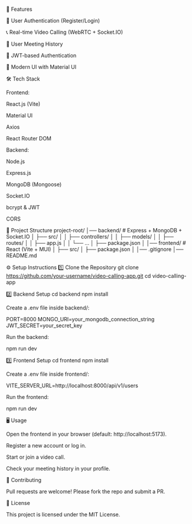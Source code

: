 🚀 Features

🔑 User Authentication (Register/Login)

📞 Real-time Video Calling (WebRTC + Socket.IO)

📜 User Meeting History

🔐 JWT-based Authentication

🎨 Modern UI with Material UI

🛠️ Tech Stack

Frontend:

React.js (Vite)

Material UI

Axios

React Router DOM

Backend:

Node.js

Express.js

MongoDB (Mongoose)

Socket.IO

bcrypt & JWT

CORS

📂 Project Structure
project-root/
│── backend/        # Express + MongoDB + Socket.IO
│   ├── src/
│   │   ├── controllers/
│   │   ├── models/
│   │   ├── routes/
│   │   ├── app.js
│   │   └── ...
│   ├── package.json
│
│── frontend/       # React (Vite + MUI)
│   ├── src/
│   ├── package.json
│
│── .gitignore
│── README.md

⚙️ Setup Instructions
1️⃣ Clone the Repository
git clone https://github.com/your-username/video-calling-app.git
cd video-calling-app

2️⃣ Backend Setup
cd backend
npm install


Create a .env file inside backend/:

PORT=8000
MONGO_URI=your_mongodb_connection_string
JWT_SECRET=your_secret_key


Run the backend:

npm run dev

3️⃣ Frontend Setup
cd frontend
npm install


Create a .env file inside frontend/:

VITE_SERVER_URL=http://localhost:8000/api/v1/users


Run the frontend:

npm run dev

🖥️ Usage

Open the frontend in your browser (default: http://localhost:5173).

Register a new account or log in.

Start or join a video call.

Check your meeting history in your profile.

🤝 Contributing

Pull requests are welcome! Please fork the repo and submit a PR.

📜 License

This project is licensed under the MIT License.